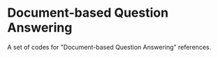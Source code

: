 # Document-based Question Answering
A set of codes for "Document-based Question Answering" references.
